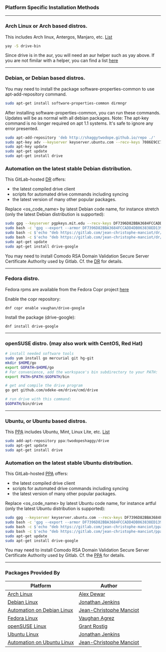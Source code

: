 ### Platform Specific Installation Methods

---
### Arch Linux or Arch based distros.
This includes Arch linux, Antergos, Manjaro, etc. [List](https://wiki.archlinux.org/index.php/Arch_based_distributions_(active))

```sh
yay -S drive-bin
```
Since drive is in the aur, you will need an aur helper such as yay above. If you are not fimilar with
a helper, you can find a list [here](https://wiki.archlinux.org/index.php/AUR_helpers#AUR_search.2Fbuild_helpers)

---
### Debian, or Debian based distros.
You may need to install the package software-properties-common to use apt-add-repository command.

```sh
sudo apt-get install software-properties-common dirmngr
```

After installing software-properties-common, you can run these commands. Updates will be as normal with all debian packages.
Note: The apt-key command is no longer required on apt 1.1 systems. It's safe to ignore any error presented.

```sh
sudo apt-add-repository 'deb http://shaggytwodope.github.io/repo ./'
sudo apt-key adv --keyserver keyserver.ubuntu.com --recv-keys 7086E9CC7EC3233B
sudo apt-key update
sudo apt-get update
sudo apt-get install drive
```

### Automation on the latest stable Debian distribution. 
This GitLab-hosted [DR](https://gitlab.com/jean-christophe-manciot/dr) offers:
- the latest compiled drive client
- scripts for automated drive commands including syncing
- the latest version of many other popular packages.

Replace <os_code_name> by latest Debian code name, for instance stretch (only the latest Debian distribution is supported):
```sh
sudo gpg --keyserver pgpkeys.mit.edu --recv-keys DF7396D82BBA3684FCCADD4DB063838ED13997FD
sudo bash -c 'gpg --export --armor DF7396D82BBA3684FCCADD4DB063838ED13997FD | apt-key add -'
sudo bash -c $'echo "deb https://gitlab.com/jean-christophe-manciot/dr/raw/master/Debian <os_code_name> stable #JC Manciot\'s DR" > /etc/apt/sources.list.d/jean-christophe-manciot.list'
sudo bash -c $'echo "deb https://gitlab.com/jean-christophe-manciot/dr/raw/master/Debian <os_code_name> unstable #JC Manciot\'s DR" > /etc/apt/sources.list.d/jean-christophe-manciot.list'
sudo apt-get update
sudo apt-get install drive-google
```

You may need to install Comodo RSA Domain Validation Secure Server Certificate Authority used by Gitlab. Cf. the [DR](https://gitlab.com/jean-christophe-manciot/dr) for details.

---
### Fedora distro.
Fedora rpms are available from the Fedora Copr project [here](https://copr.fedorainfracloud.org/coprs/vaughan/drive-google/)

Enable the copr repository:

```
dnf copr enable vaughan/drive-google
```

Install the package (drive-google):

```
dnf install drive-google
```

---
### openSUSE distro. (may also work with CentOS, Red Hat)
```sh
# install needed software tools
sudo yum install go mercurial git hg-git
mkdir $HOME/go
export GOPATH=$HOME/go
# For convenience, add the workspace's bin subdirectory to your PATH:
export PATH=$PATH:$GOPATH/bin

# get and compile the drive program
go get github.com/odeke-em/drive/cmd/drive

# run drive with this command:
$GOPATH/bin/drive
```

---
### Ubuntu, or Ubuntu based distros. 
This [PPA](https://launchpad.net/~twodopeshaggy/+archive/ubuntu/drive) includes Ubuntu, Mint, Linux Lite, etc. [List](http://distrowatch.com/search.php?basedon=Ubuntu)

```sh
sudo add-apt-repository ppa:twodopeshaggy/drive
sudo apt-get update
sudo apt-get install drive
```

### Automation on the latest stable Ubuntu distribution. 
This GitLab-hosted [PPA](https://gitlab.com/jean-christophe-manciot/ppa) offers:
- the latest compiled drive client
- scripts for automated drive commands including syncing
- the latest version of many other popular packages.

Replace <os_code_name> by latest Ubuntu code name, for instance artful (only the latest Ubuntu distribution is supported):
```sh
sudo gpg --keyserver keyserver.ubuntu.com --recv-keys DF7396D82BBA3684FCCADD4DB063838ED13997FD
sudo bash -c 'gpg --export --armor DF7396D82BBA3684FCCADD4DB063838ED13997FD | apt-key add -'
sudo bash -c $'echo "deb https://gitlab.com/jean-christophe-manciot/ppa/raw/master/Ubuntu <os_code_name> stable #JC Manciot\'s Stable PPA" >> /etc/apt/sources.list.d/jean-christophe-manciot.list'
sudo bash -c $'echo "deb https://gitlab.com/jean-christophe-manciot/ppa/raw/master/Ubuntu <os_code_name> unstable #JC Manciot\'s Unstable PPA" >> /etc/apt/sources.list.d/jean-christophe-manciot.list'
sudo apt-get update
sudo apt-get install drive-google
```

You may need to install Comodo RSA Domain Validation Secure Server Certificate Authority used by Gitlab. Cf. the [PPA](https://gitlab.com/jean-christophe-manciot/ppa) for details.

---
### Packages Provided By

Platform | Author |
---------| -------|
[Arch Linux](https://aur.archlinux.org/packages/drive-bin) | [Alex Dewar](https://github.com/alexdewar)
[Debian Linux](http://shaggytwodope.github.io/repo) | [Jonathan Jenkins](https://github.com/shaggytwodope)
[Automation on Debian Linux](https://gitlab.com/jean-christophe-manciot/dr) | [Jean-Christophe Manciot](https://gitlab.com/jean-christophe-manciot)
[Fedora Linux](https://copr.fedorainfracloud.org/coprs/vaughan/drive-google/) | [Vaughan Agrez](https://github.com/agrez)
[openSUSE Linux]() | [Grant Rostig](https://github.com/grantrostig)
[Ubuntu Linux](https://launchpad.net/~twodopeshaggy/+archive/ubuntu/drive) | [Jonathan Jenkins](https://github.com/shaggytwodope)
[Automation on Ubuntu Linux](https://gitlab.com/jean-christophe-manciot/ppa) | [Jean-Christophe Manciot](https://gitlab.com/jean-christophe-manciot)

